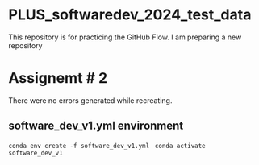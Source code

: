 # PLUS_softwaredev_2024_test_data
This repository is for practicing the GitHub Flow.
I am preparing a new repository

# Assignemt # 2
There were no errors generated while recreating.
## software_dev_v1.yml environment
```conda env create -f software_dev_v1.yml ```
```conda activate software_dev_v1  ```





